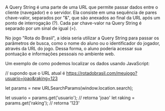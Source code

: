 A Query String é uma parte de uma URL que permite passar dados entre o cliente (navegador) e o servidor. Ela consiste em uma sequência de pares chave-valor, separados por "&", que são anexados ao final da URL após um ponto de interrogação (?). Cada par chave-valor na Query String é separado por um sinal de igual (=).

No jogo "Rota do Brasil", a ideia seria utilizar a Query String para passar os parâmetros de busca, como o nome do aluno ou o identificador do jogador, através da URL do jogo. Dessa forma, o aluno poderia acessar sua pontuação e informações pessoais no ambiente web.

Um exemplo de como podemos localizar os dados usando JavaScript:

// supondo que o URL atual é https://rotadobrasil.com/meujogo?usuario=joao&raking=123

let params = new URLSearchParams(window.location.search);

let usuario = params.get('usuario'); // retorna 'joao'
let raking = params.get('raking'); // retorna '123'